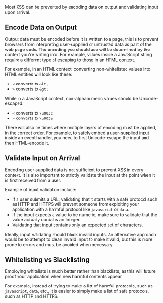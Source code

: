 Most XSS can be prevented by encoding data on output and validating input upon arrival.
## Encode Data on Output
Output data must be encoded before it is written to a page, this is to prevent browsers from interpreting user-supplied or untrusted data as part of the web page code. The encoding you should use will be determined by the context you're writing into. For example, values inside a JavaScript string require a different type of escaping to those in an HTML context.

For example, in an HTML context, converting non-whitelisted values into HTML entities will look like these:
- `<` converts to `&lt;`
- `>` converts to `&gt;`

While in a JavaScript context, non-alphanumeric values should be Unicode-escaped:
- `<` converts to `\u003c`
- `>` converts to `\u003e`

There will also be times where multiple layers of encoding must be applied, in the correct order. For example, to safely embed a user-supplied input inside an event handler, you need to first Unicode-escape the input and then HTML-encode it.
## Validate Input on Arrival
Encoding user-supplied data is not sufficient to prevent XSS in every context. It is also important to strictly validate the input at the point when it is first received from a user.

Example of input validation include:
- If a user submits a URL, validating that it starts with a safe protocol such as HTTP and HTTPS will prevent someone from exploiting your application with a harmful protocol like `javascript` or `data`.
- If the input expects a value to be numeric, make sure to validate that the value actually contains an integer.
- Validating that input contains only an expected set of characters.

Ideally, input validating should block invalid inputs. An alternative approach would be to attempt to clean invalid input to make it valid, but this is more prone to errors and must be avoided when necessary.
## Whitelisting vs Blacklisting
Employing whitelists is much better rather than blacklists, as this will future proof your application when new harmful contents appear

For example, instead of trying to make a list of harmful protocols, such as `javascript`, `data`, etc., it is easier to simply make a list of safe protocols, such as HTTP and HTTPS.